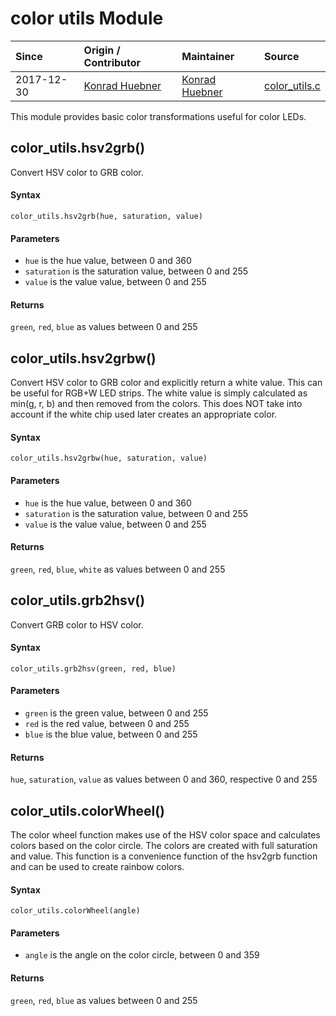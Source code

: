 # color utils Module
| Since  | Origin / Contributor  | Maintainer  | Source  |
| :----- | :-------------------- | :---------- | :------ |
| 2017-12-30 | [Konrad Huebner](https://github.com/skycoders) | [Konrad Huebner](https://github.com/skycoders) | [color_utils.c](../../../app/modules/color_utils.c)|

This module provides basic color transformations useful for color LEDs. 

## color_utils.hsv2grb()
Convert HSV color to GRB color.

#### Syntax
`color_utils.hsv2grb(hue, saturation, value)`

#### Parameters
- `hue` is the hue value, between 0 and 360
- `saturation` is the saturation value, between 0 and 255
- `value` is the value value, between 0 and 255

#### Returns
`green`, `red`, `blue` as values between 0 and 255

## color\_utils.hsv2grbw()
Convert HSV color to GRB color and explicitly return a white value. This can be useful for RGB+W LED strips. The white value is simply calculated as min(g, r, b) and then removed from the colors. This does NOT take into account if the white chip used later creates an appropriate color.

#### Syntax
`color_utils.hsv2grbw(hue, saturation, value)`

#### Parameters
- `hue` is the hue value, between 0 and 360
- `saturation` is the saturation value, between 0 and 255
- `value` is the value value, between 0 and 255

#### Returns
`green`, `red`, `blue`, `white` as values between 0 and 255

## color\_utils.grb2hsv()
Convert GRB color to HSV color.

#### Syntax
`color_utils.grb2hsv(green, red, blue)`

#### Parameters
- `green` is the green value, between 0 and 255
- `red` is the red value, between 0 and 255
- `blue` is the blue value, between 0 and 255

#### Returns
`hue`, `saturation`, `value` as values between 0 and 360, respective 0 and 255

## color\_utils.colorWheel()
The color wheel function makes use of the HSV color space and calculates colors based on the color circle. The colors are created with full saturation and value. This function is a convenience function of the hsv2grb function and can be used to create rainbow colors.

#### Syntax
`color_utils.colorWheel(angle)`

#### Parameters
- `angle` is the angle on the color circle, between 0 and 359

#### Returns
`green`, `red`, `blue` as values between 0 and 255
